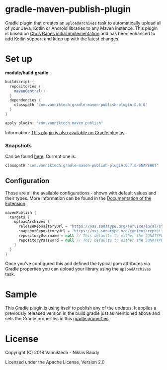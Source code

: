 # gradle-maven-publish-plugin

Gradle plugin that creates an `uploadArchives` task to automatically upload all of your Java, Kotlin or Android libraries to any Maven instance. This plugin is based on [Chris Banes initial implementation](https://github.com/chrisbanes/gradle-mvn-push) and has been enhanced to add Kotlin support and keep up with the latest changes.

# Set up

**module/build.gradle**

```groovy
buildscript {
  repositories {
    mavenCentral()
  }
  dependencies {
    classpath 'com.vanniktech:gradle-maven-publish-plugin:0.6.0'
  }
}

apply plugin: "com.vanniktech.maven.publish"
```

Information: [This plugin is also available on Gradle plugins](https://plugins.gradle.org/plugin/com.vanniktech.maven.publish)

### Snapshots

Can be found [here](https://oss.sonatype.org/#nexus-search;quick~gradle-maven-publish-plugin). Current one is:

```groovy
classpath 'com.vanniktech:gradle-maven-publish-plugin:0.7.0-SNAPSHOT'
```

## Configuration

Those are all the available configurations - shown with default values and their types. More information can be found in the [Documentation of the Extension](src/test/kotlin/com/vanniktech/maven/publish/MavenPublishPluginExtensionTest.kt).

```groovy
mavenPublish {
  targets {
    uploadArchives {
      releaseRepositoryUrl = "https://oss.sonatype.org/service/local/staging/deploy/maven2/"
      snapshotRepositoryUrl = "https://oss.sonatype.org/content/repositories/snapshots/"
      repositoryUsername = null // This defaults to either the SONATYPE_NEXUS_USERNAME Gradle property or the system environment variable.
      repositoryPassword = null // This defaults to either the SONATYPE_NEXUS_PASSWORD Gradle property or the system environment variable.
    }
  }
}
```

Once you've configured this and defined the typical pom attributes via Gradle properties you can upload your library using the `uploadArchives` task.

# Sample

This Gradle plugin is using itself to publish any of the updates. It applies a previously released version in the build.gradle just as mentioned above and sets the Gradle properties in this [gradle.properties](gradle.properties).

# License

Copyright (C) 2018 Vanniktech - Niklas Baudy

Licensed under the Apache License, Version 2.0
